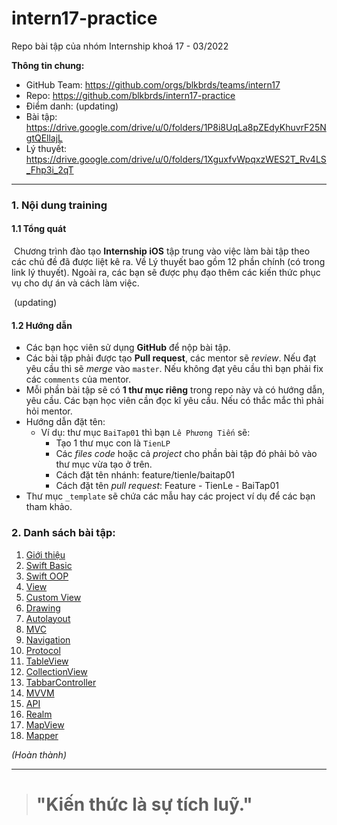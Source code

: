 # intern17-practice
Repo bài tập của nhóm Internship khoá 17 - 03/2022

**Thông tin chung:**

- GitHub Team: <https://github.com/orgs/blkbrds/teams/intern17>
- Repo: <https://github.com/blkbrds/intern17-practice>
- Điểm danh: (updating)
- Bài tập: <https://drive.google.com/drive/u/0/folders/1P8i8UqLa8pZEdyKhuvrF25NgtQEllajL>
- Lý thuyết: <https://drive.google.com/drive/u/0/folders/1XguxfvWpqxzWES2T_Rv4LS_Fhp3i_2qT>

---

### 1. Nội dung training

#### 1.1 Tổng quát

​ Chương trình đào tạo **Internship iOS** tập trung vào việc làm bài tập theo các chủ đề đã được liệt kê ra. Về Lý thuyết bao gồm 12 phần chính (có trong link lý thuyết). Ngoài ra, các bạn sẽ được phụ đạo thêm các kiến thức phục vụ cho dự án và cách làm việc.

​ (updating)

#### 1.2 Hướng dẫn

* Các bạn học viên sử dụng **GitHub** để nộp bài tập.
* Các bài tập phải được tạo **Pull request**, các mentor sẽ *review*. Nếu đạt yêu cầu thì sẽ *merge* vào `master`. Nếu không đạt yêu cầu thì bạn phải fix các `comments` của mentor.
* Mỗi phần bài tập sẽ có **1 thư mục riêng** trong repo này và có hướng dẫn, yêu cầu. Các bạn học viên cần đọc kĩ yêu cầu. Nếu có thắc mắc thì phải hỏi mentor.
* Hướng dẫn đặt tên:
  * Ví dụ: thư mục `BaiTap01` thì bạn `Lê Phương Tiến` sẽ:
    * Tạo 1 thư mục con là `TienLP`
    * Các *files code* hoặc cả *project* cho phần bài tập đó phải bỏ vào thư mục vừa tạo ở trên.
    * Cách đặt tên nhánh: feature/tienle/baitap01
    * Cách đặt tên *pull request*: Feature - TienLe - BaiTap01
* Thư mục `_template` sẽ chứa các mẫu hay các project ví dụ để các bạn tham khảo.

### 2. Danh sách bài tập:

1. [Giới thiệu](https://docs.google.com/presentation/d/1I5DdGhjUtmHQWWSTdGW7abg7dmDJfbJ9/edit?usp=sharing&ouid=103088569102912198819&rtpof=true&sd=true)
2. [Swift Basic](https://docs.google.com/presentation/d/1IVJWmNIbzi47T-FRkmUPwOxhJ5rFpKAF/edit?usp=sharing&ouid=103088569102912198819&rtpof=true&sd=true)
3. [Swift OOP](https://docs.google.com/presentation/d/1mNjA54BxAZUdJjTv_BvgtX1t9G-yb7B3/edit?usp=sharing&ouid=103088569102912198819&rtpof=true&sd=true)
4. [View](https://docs.google.com/presentation/d/147rHXs-wfR2RVuRG1VgaPB6VbRsRh0Rt/edit?usp=sharing&ouid=103088569102912198819&rtpof=true&sd=true)
5. [Custom View](https://docs.google.com/presentation/d/1ASTSpeWRttjier1aU1Wyft9L4XWyfR21/edit?usp=sharing&ouid=103088569102912198819&rtpof=true&sd=true)
6. [Drawing](https://docs.google.com/presentation/d/1EImvgYc07-rOzpxfbk7FYhSE66TcdtrD/edit?usp=sharing&ouid=103088569102912198819&rtpof=true&sd=true)
7. [Autolayout](https://docs.google.com/presentation/d/1iWIbETVTVG5375eLmGl22t9tG34E6Z5v/edit?usp=sharing&ouid=103088569102912198819&rtpof=true&sd=true)
8. [MVC](https://docs.google.com/presentation/d/12hnLKh4EWNwsgPCxfPYJrDS4g8iDRXrz/edit?usp=sharing&ouid=103088569102912198819&rtpof=true&sd=true)
9. [Navigation](https://docs.google.com/presentation/d/1JjOUWecPHj8ioN1rpioxCJ3r5_mWBt_8/edit?usp=sharing&ouid=103088569102912198819&rtpof=true&sd=true)
10. [Protocol](https://docs.google.com/presentation/d/1u3EAZS1z1zOlVbMoYrxx1HEPGWhvhOGZ/edit?usp=sharing&ouid=103088569102912198819&rtpof=true&sd=true)
11. [TableView](https://docs.google.com/presentation/d/1u3EAZS1z1zOlVbMoYrxx1HEPGWhvhOGZ/edit?usp=sharing&ouid=103088569102912198819&rtpof=true&sd=true)
12. [CollectionView](https://docs.google.com/presentation/d/1mfMeLgLdVOCPPvobrbmVugbQ7cm5bjTC/edit?usp=sharing&ouid=103088569102912198819&rtpof=true&sd=true)
13. [TabbarController](https://docs.google.com/presentation/d/1RVUEmChdFbkIVXFaM9nEduEVZ3pzbuk9/edit?usp=sharing&ouid=103088569102912198819&rtpof=true&sd=true)
14. [MVVM](https://docs.google.com/presentation/d/1etKPof7NOLA_6Yky8V0gTcU_B2KLI3ua/edit?usp=sharing&ouid=103088569102912198819&rtpof=true&sd=true)
15. [API](https://docs.google.com/presentation/d/1HcSDMTP7Ajr7ouLgOxr7NHOYzLsK-_yb/edit?usp=sharing&ouid=103088569102912198819&rtpof=true&sd=true)
16. [Realm](https://docs.google.com/presentation/d/1Q6z06vg4Cmr-yMjkDrJ7sBU39nKMsdzg/edit?usp=sharing&ouid=103088569102912198819&rtpof=true&sd=true)
17. [MapView](https://docs.google.com/presentation/d/1OrA4YTWahz49zNyHC8qP-vuUceFlIfYO/edit?usp=sharing&ouid=103088569102912198819&rtpof=true&sd=true)
18. [Mapper](https://docs.google.com/presentation/d/1Qhb_lNAqUKECtrnLEpgUgjXyumQ5KTHm/edit?usp=sharing&ouid=103088569102912198819&rtpof=true&sd=true)

*(Hoàn thành)*

---

> # "Kiến thức là sự tích luỹ."
